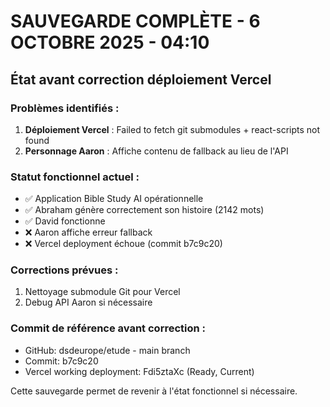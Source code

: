 # SAUVEGARDE COMPLÈTE - 6 OCTOBRE 2025 - 04:10

## État avant correction déploiement Vercel

### Problèmes identifiés :
1. **Déploiement Vercel** : Failed to fetch git submodules + react-scripts not found
2. **Personnage Aaron** : Affiche contenu de fallback au lieu de l'API

### Statut fonctionnel actuel :
- ✅ Application Bible Study AI opérationnelle
- ✅ Abraham génère correctement son histoire (2142 mots)
- ✅ David fonctionne 
- ❌ Aaron affiche erreur fallback
- ❌ Vercel deployment échoue (commit b7c9c20)

### Corrections prévues :
1. Nettoyage submodule Git pour Vercel
2. Debug API Aaron si nécessaire

### Commit de référence avant correction :
- GitHub: dsdeurope/etude - main branch
- Commit: b7c9c20
- Vercel working deployment: Fdi5ztaXc (Ready, Current)

Cette sauvegarde permet de revenir à l'état fonctionnel si nécessaire.